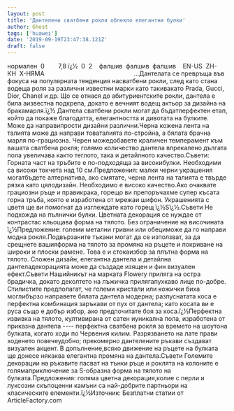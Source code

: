 ```yaml
---
layout: post
title: 'Дантелени сватбени рокли облекло елегантни булки'
author: Ghost
tags: ['huawei']
date: '2019-09-19T23:47:38.121Z'
draft: false
---
```


нормален  0        7,8 ï¿½  0  2    фалшив  фалшив  фалшив    EN-US  ZH-КН  X-НЯМА                                                    ...Дантелата се превръща във фокуса на популярната тенденция насватбени рокли, след като стана водеща роля за различни известни марки като такивакато Prada, Gucci, Dior, Chanel и др. Що се отнася до абитуриентските рокли, дантела е била аизвестна подкрепа, докато е вечният водещ актьор за дизайна на бракамарля.ï¿½ Дантела сватбени рокли могат да бъдатперфектен етап, който да покаже благодатта, елегантността и дивотата на булките. Може да направипрости дизайни различни.Черна кожена лента на талията може да направи товаталията по-стройна, а бялата брачна марля по-грациозна. Черен можедобавете краличен темперамент към вашата сватбена рокля; голямо количество дантела впрекалено дългата пола увеличава както теглото, така и детайлното качество.Съвети: Горната част на тръбите е по-подходяща за високибулки. Необходими са високи токчета над 10 см.Предложения: малки черни украшения могатбъдете алтернатива, ако смятате, черна лента на талията е твърде рязка като цялодизайн. Необходимо е високо качество.Ако очаквате грациозни ръце и правикрака, горещо ви препоръчахме супер късата горна тръба, която е изработена от мрежаи шифон. Украшенията с цветя ще ви помогнат да изглеждате като горещ ï¿½Sï¿½.Съвети Не подхожда на пълнички булки. Цветната декорация се нуждае от контрастас кльощава форма на тялото. Без ограничение на височината ï¿½Предложение: големи метални гривни или обециможе да го направи модна рокля.Подвързаните тъкани могат да се използват, за да срещнете вашияформа на тялото за промяна на ръцете и покриване на широки и плоски рамене. Това е и стокаизбор за плътна форма на тялото. Сложен дизайн, елегантна дантела и детайлна дантеладекорацията може да създаде изящен и фин визуален ефект.Съвети Нашийникът на марката Flowery приляга на остра брадичка, докато деколтето на лъжичка прилягапухкаво лице по-добре. Стилистите предполагат, че големи кристали или кожички биха моглибързо направете бялата дантела модерна; разпуснатата коса е перфектна комбинация заръкави от пух от дантела; като косата ви е руса също е добър избор, ако предпочитате боя за коса.ï¿½Перфектна извивка на тялото, култивирана от сатен иуникална пола, изработена от приказна дантела ---- перфектна сватбена рокля за времето на шоутона булката, когато ходи по Червения килим. Разрязването на лате прави ходенето повечеудобно; прекомерно дантелените ръкави създават визуален акцент. В допълнение,всяко движение на ръцете на булката ще донесе някаква елегантна промяна на дантела.Съвети Големите декорации на ръкавите пасват на тънки ръце и роклята на колоните е голямаприключение за S-образна форма на тялото на булката.Предложения: голяма цветна декорация,колие с перли и луксозни скъпоценни камъни са най-добрите партньори на класическите елементи.ï¿½Източник: Безплатни статии от ArticleFactory.com
